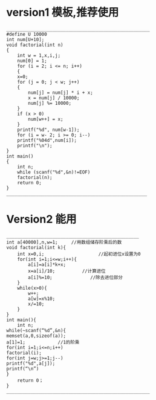 # version1   模板,推荐使用
	_____________________________________________________
	#define U 10000
	int num[U+10];
	void factorial(int n)
	{
	    int w = 1,x,i,j;
	    num[0] = 1;
	    for (i = 2; i <= n; i++)
	    {
		x=0;   
		for (j = 0; j < w; j++)
		{
		    num[j] = num[j] * i + x;
		    x = num[j] / 10000;
		    num[j] %= 10000;
		}
		if (x > 0) 
		    num[w++] = x;
	    }
	    printf("%d", num[w-1]);
	    for (i = w- 2; i >= 0; i--)
		printf("%04d",num[i]);
	    printf("\n");
	}
	int main()
	{
	    int n;
	    while (scanf("%d",&n)!=EOF)
		factorial(n);
	    return 0;
	}
	____________________________________________________
  
  # Version2   能用
	_________________________________________________
	int a[40000],n,w=1;     //用数组储存阶乘后的数 
	void factorial(int k){
		int x=0,i;                    //起初进位x设置为0 
		for(int i=1;i<=w;i++){
			a[i]=a[i]*k+x;
			x=a[i]/10;          //计算进位 
			a[i]%=10;              //除去进位部分 
		} 
		while(x>0){
			w++;
			a[w]=x%10;
			x/=10;
		}
	}
	int main(){
		int n;
	while(~scanf(“%d”,&n){
	memset(a,0,sizeof(a));
	a[1]=1;            //1的阶乘 
	for(int i=1;i<=n;i++)
	factorial(i);
	for(int j=w;j>=1;j--)
	printf("%d",a[j]);
	printf(“\n”)
	}
	    return 0；
	}
	_____________________________________________________
